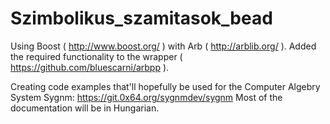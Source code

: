 # Szimbolikus_szamitasok_bead

Using Boost ( http://www.boost.org/ ) with Arb ( http://arblib.org/ ).
Added the required functionality to the wrapper ( https://github.com/bluescarni/arbpp ).

Creating code examples that'll hopefully be used for the Computer Algebry System Sygnm: https://git.0x64.org/sygnmdev/sygnm
Most of the documentation will be in Hungarian.
